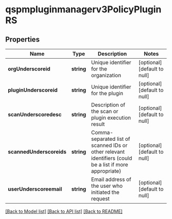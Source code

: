 # qspmpluginmanagerv3PolicyPluginRS

## Properties
Name | Type | Description | Notes
------------ | ------------- | ------------- | -------------
**orgUnderscoreid** | **string** | Unique identifier for the organization | [optional] [default to null]
**pluginUnderscoreid** | **string** | Unique identifier for the plugin | [optional] [default to null]
**scanUnderscoredesc** | **string** | Description of the scan or plugin execution result | [optional] [default to null]
**scannedUnderscoreids** | **string** | Comma-separated list of scanned IDs or other relevant identifiers (could be a list if more appropriate) | [optional] [default to null]
**userUnderscoreemail** | **string** | Email address of the user who initiated the request | [optional] [default to null]

[[Back to Model list]](../README.md#documentation-for-models) [[Back to API list]](../README.md#documentation-for-api-endpoints) [[Back to README]](../README.md)


